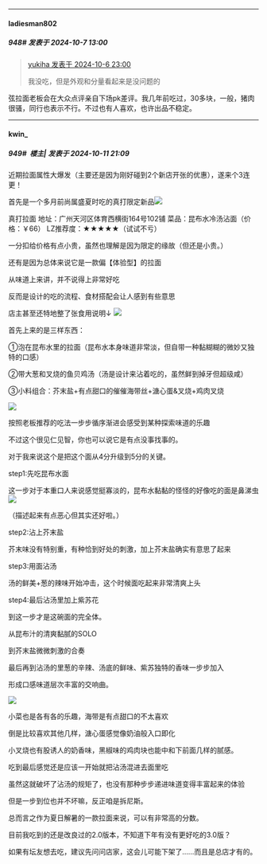 ﻿
*****

####  ladiesman802  
##### 948#       发表于 2024-10-7 13:00

<blockquote><a href="httphttps://bbs.saraba1st.com/2b/forum.php?mod=redirect&amp;goto=findpost&amp;pid=66388924&amp;ptid=1971370" target="_blank">yukiha 发表于 2024-10-6 23:00</a>

我没吃，但是外观和分量看起来是没问题的</blockquote>
弦拉面老板会在大众点评亲自下场pk差评。我几年前吃过，30多块，一般，猪肉很骚，同行也表示不行。不过也有人喜欢，也许出品不稳定。

*****

####  kwin_  
##### 949#         楼主| 发表于 2024-10-11 21:09

近期拉面属性大爆发（主要还是因为刚好碰到2个新店开张的优惠），遂来个3连更！

首先是一个多月前尚属盛夏时吃的真打限定新品<img src="https://static.saraba1st.com/image/smiley/face2017/185.png" referrerpolicy="no-referrer">

真打拉面
地址：广州天河区体育西横街164号102铺
菜品：昆布水冷汤沾面（价格：￥66）
LZ推荐度：★★★★★（试试不亏）

一分扣给价格有点小贵，虽然也理解是因为限定的缘故（但还是小贵。）

还有是因为总体来说它是一款偏【体验型】的拉面

从味道上来讲，并不说得上非常好吃

反而是设计的吃的流程、食材搭配会让人感到有些意思

店主甚至还特地整了张食用说明↓
<img src="https://p.sda1.dev/19/e35c8ba9fa89ce2aa01d5da75b0455a1/微信图片_20241011203506.jpg" referrerpolicy="no-referrer">

首先上来的是三样东西：

①泡在昆布水里的拉面（昆布水本身味道非常淡，但自带一种黏糊糊的微妙又独特的口感）

②带大葱和叉烧的鱼贝鸡汤（汤是设计来沾着吃的，虽然鲜到掉牙但超级咸）

③小料组合：芥末盐+有点甜口的催催海带丝+溏心蛋&amp;叉烧+鸡肉叉烧

<img src="https://p.sda1.dev/19/7a805dc5177d75ffb347a30bd71232d5/微信图片_20241011203503.jpg" referrerpolicy="no-referrer">

按照老板推荐的吃法一步步循序渐进会感受到某种探索味道的乐趣

不过这个很见仁见智，你也可以说它是有点没事找事的。

对于我来说这个是把这个面从4分升级到5分的关键。

step1:先吃昆布水面

这一步对于本重口人来说感觉挺寡淡的，昆布水黏黏的怪怪的好像吃的面是鼻涕虫<img src="https://static.saraba1st.com/image/smiley/face2017/111.png" referrerpolicy="no-referrer">

（描述起来有点恶心但其实还好啦。）

step2:沾上芥末盐

芥末味没有特别重，有种恰到好处的刺激，加上芥末盐确实有意思了起来

step3:用面沾汤

汤的鲜美+葱的辣味开始冲击，这个时候面吃起来非常清爽上头

step4:最后沾汤里加上紫苏花

到这一步才是这碗面的完全体。

从昆布汁的清爽黏腻的SOLO

到芥末盐微微刺激的合奏

最后再到沾汤的里葱的辛辣、汤底的鲜味、紫苏独特的香味一步步加入

形成口感味道层次丰富的交响曲。

<img src="https://p.sda1.dev/19/fcf3c3ebfb7ff6da4ecd3d2d794204a6/微信图片_20241011203457.jpg" referrerpolicy="no-referrer">

小菜也是各有各的乐趣，海带是有点甜口的不太喜欢

倒是比较喜欢其他几样，溏心蛋感觉像奶油般入口即化

小叉烧也有股诱人的奶香味，黑椒味的鸡肉块也能中和下前面几样的腻感。

吃到最后感觉还是应该一开始就把沾汤混进去面里吃

虽然这就破坏了沾汤的规矩了，也没有那种步步递进味道变得丰富起来的体验

但是一步到位也并不坏嘛，反正咱是拆尼斯。

总而言之作为夏日解暑的一款拉面来说，可以有非常高的分数。

目前我吃到的还是改良过的2.0版本，不知道下年有没有更好吃的3.0版？

如果有坛友想去吃，建议先问问店家，这会儿可能下架了……而且是总店才有的。

